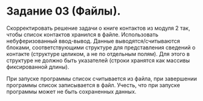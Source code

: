# Задание 03 (Файлы).
Скорректировать решение задачи о книге контактов из модуля 2 так,
чтобы список контактов хранился в файле.
Использовать небуферизованный ввод-вывод. Данные
выводятся/считываются блоками, соответствующими структуре для
представления сведений о контакте (структуре целиком, а не по отдельным
полям). Для этого в структуре не должно быть указателей (строки хранятся
как массивы фиксированной длины).

При запуске программы список считывается из файла, при завершении
программы список записывается в файл.
Учесть, что при запуске программы может не быть сохраненных
данных.
